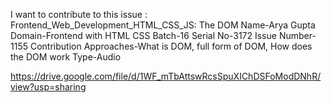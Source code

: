 I want to contribute to this issue :
Frontend\_Web\_Development\_HTML\_CSS\_JS: The DOM Name-Arya Gupta
Domain-Frontend with HTML CSS Batch-16 Serial No-3172 Issue Number-1155
Contribution Approaches-What is DOM, full form of DOM, How does the DOM
work Type-Audio

https://drive.google.com/file/d/1WF_mTbAttswRcsSpuXIChDSFoModDNhR/view?usp=sharing
